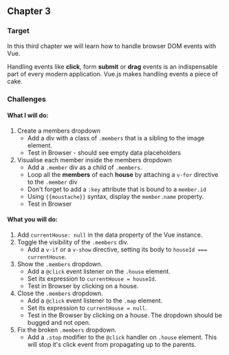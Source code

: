 ## Chapter 3

### Target

In this third chapter we will learn how to handle browser DOM events with Vue. 

Handling events like **click**, form **submit** or **drag** events is an indispensable part of every modern application. Vue.js makes handling events a piece of cake.

### Challenges

#### What I will do:
1. Create a members dropdown
    - Add a div with a class of `.members` that is a sibling to the image element.
    - Test in Browser - should see empty data placeholders
2. Visualise each member inside the members dropdown
    - Add a `.member` div as a child of `.members`.
    - Loop all the **members** of each **house** by attaching a `v-for` directive to the `.member` div
    - Don't forget to add a `:key` attribute that is bound to a `member.id`
    - Using `{{moustache}}` syntax, display the `member.name` property.
    - Test in Browser
    
#### What you will do:
1. Add `currentHouse: null` in the data property of the Vue instance.
2. Toggle the visibility of the `.members` div.
    - Add a `v-if` or a `v-show` directive, setting its body to `houseId === currentHouse`.
3. Show the `.members` dropdown.
    - Add a `@click` event listener on the `.house` element.
    - Set its expression to `currentHouse = houseId`.
    - Test in Browser by clicking on а house.
4. Close the `.members` dropdown. 
    - Add a `@click` event listener to the `.map` element.
    - Set its expression to `currentHouse = null`.
    - Test in the Browser by clicking on a house. The dropdown should be bugged and not open.
5. Fix the broken `.members` dropdown. 
    - Add a `.stop` modifier to the `@click` handler on `.house` element. This will stop it's click event from propagating up to the parents.
